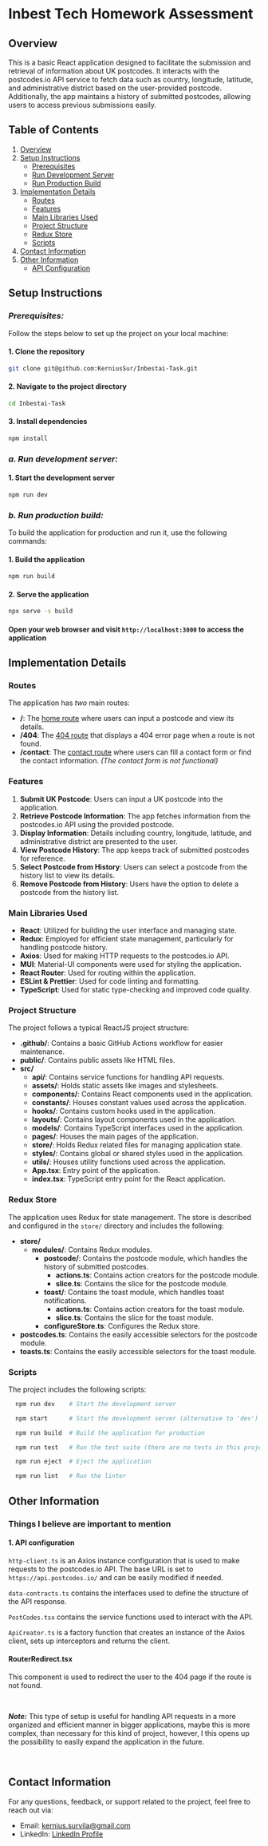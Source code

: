 # Inbest Tech Homework Assessment

## Overview

This is a basic React application designed to facilitate the submission and retrieval of information about UK postcodes. It interacts with the postcodes.io API service to fetch data such as country, longitude, latitude, and administrative district based on the user-provided postcode. Additionally, the app maintains a history of submitted postcodes, allowing users to access previous submissions easily.

## Table of Contents

1. [Overview](#overview)
2. [Setup Instructions](#setup-instructions)
    - [Prerequisites](#prerequisites)
    - [Run Development Server](#a-run-development-server)
    - [Run Production Build](#b-run-production-build)
3. [Implementation Details](#implementation-details)
    - [Routes](#routes)
    - [Features](#features)
    - [Main Libraries Used](#main-libraries-used)
    - [Project Structure](#project-structure)
    - [Redux Store](#redux-store)
    - [Scripts](#scripts)
4. [Contact Information](#contact-information)
5. [Other Information](#things-i-believe-are-important-to-mention)
    - [API Configuration](#1-api-configuration)

## Setup Instructions

### *Prerequisites:*

Follow the steps below to set up the project on your local machine:

#### 1. Clone the repository

```bash
git clone git@github.com:KerniusSur/Inbestai-Task.git
```

#### 2. Navigate to the project directory

```bash
cd Inbestai-Task
```

#### 3. Install dependencies

```bash
npm install
```

### *a. Run development server:*

#### 1. Start the development server

```bash
npm run dev
```

### *b. Run production build:*

To build the application for production and run it, use the following commands:

#### 1. Build the application

```bash
npm run build
```

#### 2. Serve the application

```bash
npx serve -s build
```

#### Open your web browser and visit `http://localhost:3000` to access the application

## Implementation Details

### Routes

The application has *two* main routes:

- **/**: The [home route](http://localhost:3000) where users can input a postcode and view its details.
- **/404**: The [404 route](http://localhost:3000/404) that displays a 404 error page when a route is not found.
- **/contact**: The [contact route](http://localhost:3000/contact) where users can fill a contact form or find the contact information.
  *(The contact form is not functional)*

### Features

1. **Submit UK Postcode**: Users can input a UK postcode into the application.
2. **Retrieve Postcode Information**: The app fetches information from the postcodes.io API using the provided postcode.
3. **Display Information**: Details including country, longitude, latitude, and administrative district are presented to the user.
4. **View Postcode History**: The app keeps track of submitted postcodes for reference.
5. **Select Postcode from History**: Users can select a postcode from the history list to view its details.
6. **Remove Postcode from History**: Users have the option to delete a postcode from the history list.

### Main Libraries Used

- **React**: Utilized for building the user interface and managing state.
- **Redux**: Employed for efficient state management, particularly for handling postcode history.
- **Axios**: Used for making HTTP requests to the postcodes.io API.
- **MUI**: Material-UI components were used for styling the application.
- **React Router**: Used for routing within the application.
- **ESLint & Prettier**: Used for code linting and formatting.
- **TypeScript**: Used for static type-checking and improved code quality.

### Project Structure

The project follows a typical ReactJS project structure:

- **.github/**: Contains a basic GitHub Actions workflow for easier maintenance.
- **public/**: Contains public assets like HTML files.
- **src/**
  - **api/**: Contains service functions for handling API requests.
  - **assets/**: Holds static assets like images and stylesheets.
  - **components/**: Contains React components used in the application.
  - **constants/**: Houses constant values used across the application.
  - **hooks/**: Contains custom hooks used in the application.
  - **layouts/**: Contains layout components used in the application.
  - **models/**: Contains TypeScript interfaces used in the application.
  - **pages/**: Houses the main pages of the application.
  - **store/**: Holds Redux related files for managing application state.
  - **styles/**: Contains global or shared styles used in the application.
  - **utils/**: Houses utility functions used across the application.
  - **App.tsx**: Entry point of the application.
  - **index.tsx**: TypeScript entry point for the React application.

### Redux Store

The application uses Redux for state management. The store is described and configured in the `store/` directory and includes the following:

- **store/**
  - **modules/**: Contains Redux modules.
    - **postcode/**: Contains the postcode module, which handles the history of submitted postcodes.
      - **actions.ts**: Contains action creators for the postcode module.
      - **slice.ts**: Contains the slice for the postcode module.
    - **toast/**: Contains the toast module, which handles toast notifications.
      - **actions.ts**: Contains action creators for the toast module.
      - **slice.ts**: Contains the slice for the toast module.
    - **configureStore.ts**: Configures the Redux store.
- **postcodes.ts**: Contains the easily accessible selectors for the postcode module.
- **toasts.ts**: Contains the easily accessible selectors for the toast module.

### Scripts

The project includes the following scripts:

```bash
  npm run dev    # Start the development server
```

```bash
  npm start      # Start the development server (alternative to 'dev')
```

```bash
  npm run build  # Build the application for production
```

```bash
  npm run test   # Run the test suite (there are no tests in this project)
```

```bash
  npm run eject  # Eject the application
```

```bash
  npm run lint   # Run the linter
```

## Other Information

<!-- ### Things I would have done differently -->
<!-- ### Things I would have liked to add -->
### Things I believe are important to mention

#### 1. **API configuration**

`http-client.ts` is an Axios instance configuration that is used to make requests to the postcodes.io API. The base URL is set to `https://api.postcodes.io/` and can be easily modified if needed.

`data-contracts.ts` contains the interfaces used to define the structure of the API response.

`PostCodes.tsx` contains the service functions used to interact with the API.

`ApiCreator.ts` is a factory function that creates an instance of the Axios client, sets up interceptors and returns the client.

#### RouterRedirect.tsx

This component is used to redirect the user to the 404 page if the route is not found.

<br/>

***Note:*** This type of setup is useful for handling API requests in a more organized and efficient manner in bigger applications, maybe this is more complex, than necessary for this kind of project, however, I this opens up the possibility to easily expand the application in the future.

<br/>

## Contact Information

For any questions, feedback, or support related to the project, feel free to reach out via:

- Email: [kernius.survila@gmail.com](mailto:example@example.com)
- LinkedIn: [LinkedIn Profile](https://www.linkedin.com/in/kerniussurvila/)
